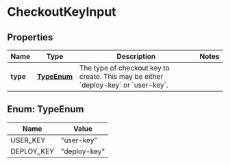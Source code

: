 

# CheckoutKeyInput

## Properties

Name | Type | Description | Notes
------------ | ------------- | ------------- | -------------
**type** | [**TypeEnum**](#TypeEnum) | The type of checkout key to create. This may be either &#x60;deploy-key&#x60; or &#x60;user-key&#x60;. | 



## Enum: TypeEnum

Name | Value
---- | -----
USER_KEY | &quot;user-key&quot;
DEPLOY_KEY | &quot;deploy-key&quot;



